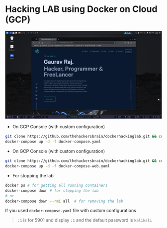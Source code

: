 # Hacking LAB using Docker on Cloud (GCP)

![Banner Image](https://raw.githubusercontent.com/thehackersbrain/kalivnc/refs/heads/main/screenshots/kalivnc.png)

- On GCP Console (with custom configuration)
```bash
git clone https://github.com/thehackersbrain/dockerhackinglab.git && cd dockerhackinglab
docker-compose up -d -f docker-compose.yaml
```

- On GCP Console (with custom configuration)
```bash
git clone https://github.com/thehackersbrain/dockerhackinglab.git && cd dockerhackinglab
docker-compose up -d -f docker-compose-web.yaml
```

- For stopping the lab
```bash
docker ps # for getting all running containers
docker-compose down # for stopping the lab
# or
docker-compose down --rmi all  # for removing the lab
```

If you used `docker-compose.yaml` file with custom configurations

> `:1` is for 5901 and display `:1` and the default password is `kalikali`
